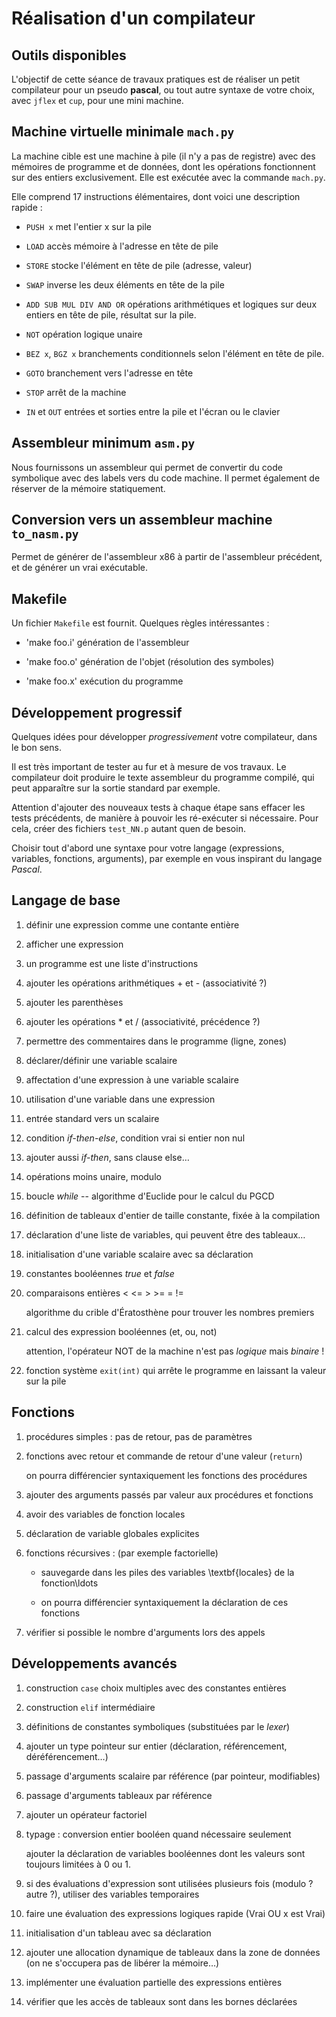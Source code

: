 # Réalisation d'un compilateur

## Outils disponibles

L'objectif de cette séance de travaux pratiques est de réaliser un
petit compilateur pour un pseudo **pascal**, ou tout autre syntaxe
de votre choix, avec `jflex` et `cup`, pour une mini machine.

## Machine virtuelle minimale `mach.py`

La machine cible est une machine à pile (il n'y a pas de registre)
avec des mémoires de programme et de données, dont les opérations
fonctionnent sur des entiers exclusivement. Elle est exécutée avec
la commande `mach.py`.

Elle comprend 17 instructions élémentaires, dont voici une description
rapide :

 - `PUSH x` met l'entier x sur la pile

 - `LOAD` accès mémoire à l'adresse en tête de pile

 - `STORE` stocke l'élément en tête de pile (adresse, valeur)

 - `SWAP` inverse les deux éléments en tête de la pile

 - `ADD SUB MUL DIV AND OR` opérations arithmétiques et logiques
   sur deux entiers en tête de pile, résultat sur la pile.

 - `NOT` opération logique unaire

 - `BEZ x`, `BGZ x` branchements conditionnels selon l'élément en tête de pile.

 - `GOTO` branchement vers l'adresse en tête

 - `STOP` arrêt de la machine

 - `IN` et `OUT` entrées et sorties entre la pile et l'écran ou le clavier

## Assembleur minimum `asm.py`

Nous fournissons un assembleur qui permet de convertir du code symbolique avec
des labels vers du code machine. Il permet également de réserver de la mémoire
statiquement.

## Conversion vers un assembleur machine `to_nasm.py`

Permet de générer de l'assembleur x86 à partir de l'assembleur précédent,
et de générer un vrai exécutable.

## Makefile

Un fichier `Makefile` est fournit. Quelques règles intéressantes :

 - 'make foo.i' génération de l'assembleur

 - 'make foo.o' génération de l'objet (résolution des symboles)

 - 'make foo.x' exécution du programme

## Développement progressif

Quelques idées pour développer *progressivement* votre compilateur,
dans le bon sens.

Il est très important de tester au fur et à mesure de vos travaux.
Le compilateur doit produire le texte assembleur
du programme compilé, qui peut apparaître sur la sortie standard
par exemple.

Attention d'ajouter des nouveaux tests à chaque étape sans effacer
les tests précédents, de manière à pouvoir les ré-exécuter si nécessaire.
Pour cela, créer des fichiers `test_NN.p` autant quen de besoin.

Choisir tout d'abord une syntaxe pour votre langage (expressions,
variables, fonctions, arguments), par exemple en vous inspirant du
langage *Pascal*.

## Langage de base

1. définir une expression comme une contante entière

1. afficher une expression

1. un programme est une liste d'instructions

1. ajouter les opérations arithmétiques + et - (associativité ?)

1. ajouter les parenthèses

1. ajouter les opérations * et / (associativité, précédence ?)

1. permettre des commentaires dans le programme (ligne, zones)

1. déclarer/définir une variable scalaire

1. affectation d'une expression à une variable scalaire

1. utilisation d'une variable dans une expression

1. entrée standard vers un scalaire

1. condition *if-then-else*, condition vrai si entier non nul

1. ajouter aussi *if-then*, sans clause else…

1. opérations moins unaire, modulo

1. boucle *while* -- algorithme d'Euclide pour le calcul du PGCD

1. définition de tableaux d'entier de taille constante, fixée à la compilation

1. déclaration d'une liste de variables, qui peuvent être des tableaux…

1. initialisation d'une variable scalaire avec sa déclaration

1. constantes booléennes *true* et *false*

1. comparaisons entières \< \<= \> \>= = !=

   algorithme du crible d'Ératosthène pour trouver les nombres premiers

1. calcul des expression booléennes (et, ou, not)

   attention, l'opérateur NOT de la machine n'est pas *logique* mais *binaire* !

1. fonction système `exit(int)` qui arrête le programme en laissant la valeur sur la pile

## Fonctions

1. procédures simples : pas de retour, pas de paramètres

1. fonctions avec retour et commande de retour d'une valeur (`return`)

   on pourra différencier syntaxiquement les fonctions des procédures

1. ajouter des arguments passés par valeur aux procédures et fonctions

1. avoir des variables de fonction locales

1. déclaration de variable globales explicites

1. fonctions récursives : (par exemple factorielle)

   - sauvegarde dans les piles des variables \textbf{locales} de la fonction\ldots

   - on pourra différencier syntaxiquement la déclaration de ces fonctions

1. vérifier si possible le nombre d'arguments lors des appels

## Développements avancés

1. construction `case` choix multiples avec des constantes entières

1. construction `elif`  intermédiaire

1. définitions de constantes symboliques (substituées par le *lexer*)

1. ajouter un type pointeur sur entier (déclaration, référencement, déréférencement…)

1. passage d'arguments scalaire par référence (par pointeur, modifiables)

1. passage d'arguments tableaux par référence

1. ajouter un opérateur factoriel

1. typage : conversion entier booléen quand nécessaire seulement

   ajouter la déclaration de variables booléennes dont les valeurs sont toujours limitées à 0 ou 1.

1. si des évaluations d'expression sont utilisées plusieurs
   fois (modulo ? autre ?), utiliser des variables temporaires

1. faire une évaluation des expressions logiques rapide (Vrai OU x est Vrai)

1. initialisation d'un tableau avec sa déclaration

1. ajouter une allocation dynamique de tableaux dans la zone de données
  (on ne s'occupera pas de libérer la mémoire…)

1. implémenter une évaluation partielle des expressions entières

1. vérifier que les accès de tableaux sont dans les bornes déclarées
